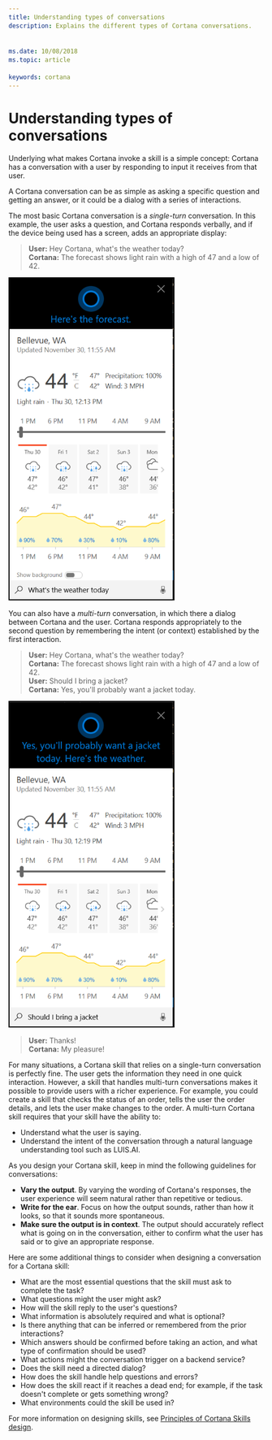 ```yaml
---
title: Understanding types of conversations
description: Explains the different types of Cortana conversations.


ms.date: 10/08/2018
ms.topic: article

keywords: cortana
---
```


# Understanding types of conversations

Underlying what makes Cortana invoke a skill is a simple concept: Cortana has a conversation with a user by responding to input it receives from that user.

A Cortana conversation can be as simple as asking a specific question and getting an answer, or it could be a dialog with a series of interactions.

The most basic Cortana conversation is a *single-turn* conversation. In this example, the user asks a question, and Cortana responds verbally, and if the device being used has a screen, adds an appropriate display:

>**User:** Hey Cortana, what's the weather today?  
>**Cortana:** The forecast shows light rain with a high of 47 and a low of 42.

![Forecast](../media/images/mva31_forecast.png)

You can also have a *multi-turn* conversation, in which there a dialog between Cortana and the user. Cortana responds appropriately to the second question by remembering the intent (or context) established by the first interaction.

>**User:** Hey Cortana, what's the weather today?  
>**Cortana:** The forecast shows light rain with a high of 47 and a low of 42.  
>**User:** Should I bring a jacket?  
>**Cortana:** Yes, you'll probably want a jacket today.

![Forecast](../media/images/mva31_jacket.png)

>**User:** Thanks!  
>**Cortana:** My pleasure!

For many situations, a Cortana skill that relies on a single-turn conversation is perfectly fine. The user gets the information they need in one quick interaction. However, a skill that handles multi-turn conversations makes it possible to provide users with a richer experience. For example, you could create a skill that checks the status of an order, tells the user the order details, and lets the user make changes to the order. A multi-turn Cortana skill requires that your skill have the ability to:

* Understand what the user is saying.
* Understand the intent of the conversation through a natural language understanding tool such as LUIS.AI.

As you design your Cortana skill, keep in mind the following guidelines for conversations:

* **Vary the output**. By varying the wording of Cortana's responses, the user experience will seem natural rather than repetitive or tedious.
* **Write for the ear**. Focus on how the output sounds, rather than how it looks, so that it sounds more spontaneous.
* **Make sure the output is in context**. The output should accurately reflect what is going on in the conversation, either to confirm what the user has said or to give an appropriate response.

Here are some additional things to consider when designing a conversation for a Cortana skill:

* What are the most essential questions that the skill must ask to complete the task? 
* What questions might the user might ask? 
* How will the skill reply to the user's questions? 
* What information is absolutely required and what is optional? 
* Is there anything that can be inferred or remembered from the prior interactions?
* Which answers should be confirmed before taking an action, and what type of confirmation should be used?
* What actions might the conversation trigger on a backend service?
* Does the skill need a directed dialog?
* How does the skill handle help questions and errors?
* How does the skill react if it reaches a dead end; for example, if the task doesn't complete or gets something wrong?
* What environments could the skill be used in?

For more information on designing skills, see [Principles of Cortana Skills design](./design-principles.md).
